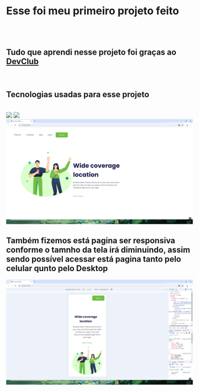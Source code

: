 <h1>Esse foi meu primeiro projeto feito</h1>
<br>
<br>
<h2>Tudo que aprendi nesse projeto foi graças ao <a href="https://rodolfomori.com.br/devclub">DevClub</a></h2>
<br>
<h2>Tecnologias usadas para esse projeto</h2>
<br>
<img src="https://img.shields.io/badge/HTML5-E34F26?style=for-the-badge&logo=html5&logoColor=white">
<img src="https://img.shields.io/badge/CSS3-1572B6?style=for-the-badge&logo=css3&logoColor=white">
<br>
<img src="https://github.com/PietroMinto/Meu-primeiro-projeto-HTML-CSS/blob/main/img/Desktop%20Screenshot%202024.07.27%20-%2015.37.31.78.png?raw=true">
<br>
<h2>Também fizemos está pagina ser responsiva conforme o tamnho da tela irá diminuindo, assim sendo possível acessar está pagina tanto pelo celular qunto pelo Desktop</h2>
<img src="https://github.com/PietroMinto/Meu-primeiro-projeto-HTML-CSS/blob/main/img/Desktop%20Screenshot%202024.07.27%20-%2015.37.45.96.png?raw=true">

